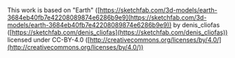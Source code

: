 This work is based on "Earth" ([https://sketchfab.com/3d-models/earth-3684eb40fb7e42208089874e6286b9e9](https://sketchfab.com/3d-models/earth-3684eb40fb7e42208089874e6286b9e9)) by denis_cliofas ([https://sketchfab.com/denis_cliofas](https://sketchfab.com/denis_cliofas)) licensed under CC-BY-4.0 ([http://creativecommons.org/licenses/by/4.0/](http://creativecommons.org/licenses/by/4.0/))